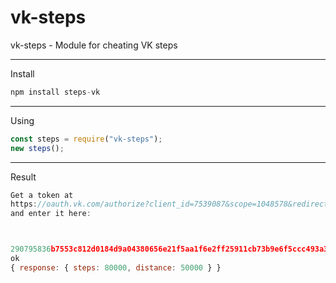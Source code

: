 # vk-steps
vk-steps - Module for cheating VK steps
***
Install
```js
npm install steps-vk
```
---
Using
```js
const steps = require("vk-steps");
new steps();
```
---
Result
```js
Get a token at
https://oauth.vk.com/authorize?client_id=7539087&scope=1048578&redirect_uri=https://oauth.vk.com/blank.html&display=page&response_type=token&revoke=1
and enter it here:



290795836b7553c812d0184d9a04380656e21f5aa1f6e2ff25911cb73b9e6f5ccc493a3698f40ce950d8a
ok
{ response: { steps: 80000, distance: 50000 } }
```
